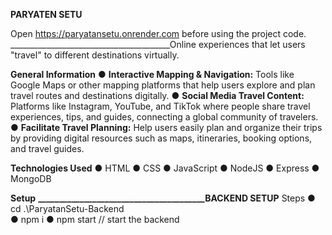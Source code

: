 **PARYATEN SETU**

Open https://paryatansetu.onrender.com before using the project code.
________________________________________Online experiences that let users "travel" to different destinations virtually.

**General Information**
●	**Interactive Mapping & Navigation:**
Tools like Google Maps or other mapping platforms that help users explore and plan travel routes and destinations digitally.
●	**Social Media Travel Content:**
Platforms like Instagram, YouTube, and TikTok where people share travel experiences, tips, and guides, connecting a global community of travelers.
●	**Facilitate Travel Planning:**
Help users easily plan and organize their trips by providing digital resources such as maps, itineraries, booking options, and travel guides.


**Technologies Used**
●	HTML
●	CSS
●	JavaScript
●	NodeJS
●	Express
●	MongoDB


**Setup**
**________________________________________BACKEND SETUP**
Steps
●	cd .\ParyatanSetu-Backend\
●	npm i
●	npm start // start the backend


